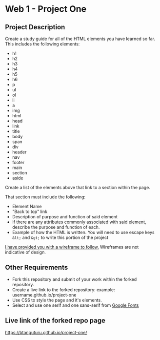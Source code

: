 # Web 1 - Project One

## Project Description
Create a study guide for all of the HTML elements you have learned so far. This includes the following elements: 
* h1
* h2 
* h3
* h4
* h5
* h6 
* p 
* ul
* ol
* li
* a
* img
* html
* head
* link
* title
* body
* span
* div
* header
* nav
* footer
* main
* section
* aside

Create a list of the elements above that link to a section within the page. 

That section must include the following: 
* Element Name
* "Back to top" link
* Description of purpose and function of said element
* If there are any attributes commonly associated with said element, describe the purpose and function of each. 
* Example of how the HTML is written. You will need to use escape keys `&lt;` and `&gt;` to write this portion of the project

[I have provided you with a wireframe to follow.](https://www.figma.com/file/afx3soLpL4SB9sRPIdF3O2k0/Project-1-Wireframe?node-id=0%3A1) Wireframes are not indicative of design. 

## Other Requirements
* Fork this repository and submit of your work within the forked repository.
* Create a live link to the forked repository: example: username.github.io/project-one 
* Use CSS to style the page and it's elements. 
* Select and use one serif and one sans-serif from [Google Fonts](https://fonts.google.com/)

## Live link of the forked repo page
https://btanguturu.github.io/project-one/
